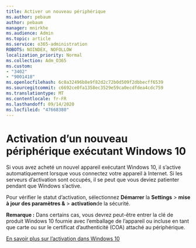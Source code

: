 ```yaml
---
title: Activer un nouveau périphérique
ms.author: pebaum
author: pebaum
manager: mnirkhe
ms.audience: Admin
ms.topic: article
ms.service: o365-administration
ROBOTS: NOINDEX, NOFOLLOW
localization_priority: Normal
ms.collection: Adm_O365
ms.custom:
- "3402"
- "9001418"
ms.openlocfilehash: 6c8a32496b8e9f82d2c72b0d509f2dbbecff6539
ms.sourcegitcommit: c6692ce0fa1358ec3529e59ca0ecdfdea4cdc759
ms.translationtype: MT
ms.contentlocale: fr-FR
ms.lasthandoff: 09/14/2020
ms.locfileid: "47668380"
---
```

# <a name="activating-a-new-device-running-windows-10"></a>Activation d’un nouveau périphérique exécutant Windows 10

Si vous avez acheté un nouvel appareil exécutant Windows 10, il s’active automatiquement lorsque vous connectez votre appareil à Internet. Si les serveurs d’activation sont occupés, il se peut que vous deviez patienter pendant que Windows s’active.

Pour vérifier le statut d’activation, sélectionnez **Démarrer** la **Settings**  >  **mise à jour des paramètres &**  >  **activation**de la sécurité.

**Remarque :** Dans certains cas, vous devrez peut-être entrer la clé de produit Windows 10 fournie avec l’emballage de l’appareil ou incluse en tant que carte ou sur le certificat d’authenticité (COA) attaché au périphérique.

[En savoir plus sur l’activation dans Windows 10](https://support.microsoft.com/help/12440)